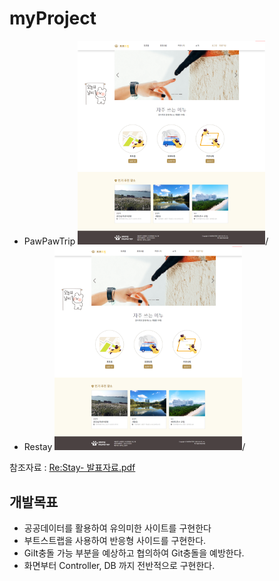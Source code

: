 # myProject
* PawPawTrip
<img src="https://github.com/yawooch/KHFinalProject/blob/main/pawpawtripImage.png" width="300" alt="pawpawtrip"  />/
* Restay
<img src="https://github.com/yawooch/KHFinalProject/blob/main/pawpawtripImage.png" width="300" alt="pawpawtrip"  />/

참조자료 : [Re:Stay- 발표자료.pdf](https://github.com/ywlee202303/SemiPjt/blob/main/RE_STAY/1%EC%A1%B0%20-%20%EC%A0%84%EC%9E%AC%EC%82%B01%EC%A1%B0.pdf)

## 개발목표
-	공공데이터를 활용하여 유의미한 사이트를 구현한다
-	부트스트랩을 사용하여 반응형 사이드를 구현한다.
-	GiIt충돌 가능 부분을 예상하고 협의하여 Git충돌을 예방한다.
-	화면부터 Controller, DB 까지 전반적으로 구현한다.

